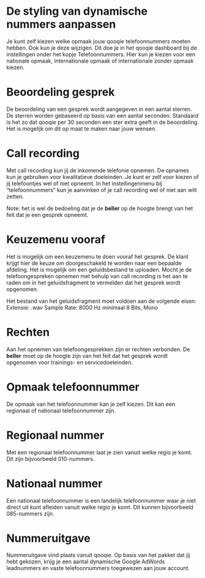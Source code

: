 <!-- TITLE: Calls -->
# De styling van dynamische nummers aanpassen
Je kunt zelf kiezen welke opmaak jouw qooqie telefoonnummers moeten hebben. Ook kun je deze wijzigen. Dit doe je in het qooqie dashboard bij de instellingen onder het kopje Telefoonnummers. Hier kun je kiezen voor een nationale opmaak, internationale opmaak of internationale zonder opmaak kiezen.
# Beoordeling gesprek
De beoordeling van een gesprek wordt aangegeven in een aantal sterren. De sterren worden gebaseerd op basis van een aantal seconden. Standaard is het zo dat qooqie per 30 seconden een ster extra geeft in de beoordeling. Het is mogelijk om dit op maat te maken naar jouw wensen.
# Call recording
Met call recording kun jij de inkomende telefonie opnemen. De opnames kun je gebruiken voor kwalitatieve doeleinden. Je kunt er zelf voor kiezen of jij telefoontjes wel of niet opneemt. In het instellingenmenu bij “telefoonnummers” kun je aanvinken of je call recording wel of niet aan wilt zetten. 

Note: het is wel de bedoeling dat je de **beller** op de hoogte brengt van het feit dat je een gesprek opneemt. 
# Keuzemenu vooraf
Het is mogelijk om een keuzemenu te doen vooraf het gesprek. De klant krijgt hier de keuze om doorgeschakeld te worden naar een bepaalde afdeling. Het is mogelijk om een geluidsbestand te uploaden. Mocht je de telefoongespreken opnemen met behulp van call recording is het aan te raden om in het geluidsfragment te vermelden dat het gesprek wordt opgenomen.

Het bestand van het geluidsfragment moet voldoen aan de volgende eisen:
Extensie: .wav
Sample Rate: 8000 Hz
minimaal 8 Bits, Mono
# Rechten
Aan het opnemen van telefoongesprekken zijn er rechten verbonden. De **beller** moet op de hoogte zijn van het feit dat het gesprek wordt opgenomen voor trainings- en servicedoeleinden. 
# Opmaak telefoonnummer
De opmaak van het telefoonnummer kan je zelf kiezen. Dit kan een regionaal of nationaal telefoonnummer zijn. 
# Regionaal nummer
Met een regionaal telefoonnummer laat je zien vanuit welke regio je komt. Dit zijn bijvoorbeeld 010-nummers. 
# Nationaal nummer
Een nationaal telefoonnummer is een landelijk telefoonnummer waar je niet direct uit kunt afleiden vanuit welke regio je komt. Dit kunnen bijvoorbeeld 085-nummers zijn. 
# Nummeruitgave
Nummeruitgave vind plaats vanuit qooqie. Op basis van het pakket dat jij hebt gekozen, krijg je een aantal dynamische Google AdWords leadnummers en vaste telefoonnummers toegewezen aan jouw account. 

